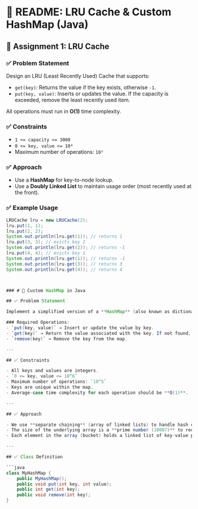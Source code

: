# 📘 README: LRU Cache & Custom HashMap (Java)

## 🚀 Assignment 1: LRU Cache

### ✅ Problem Statement
Design an LRU (Least Recently Used) Cache that supports:

- `get(key)`: Returns the value if the key exists, otherwise `-1`.
- `put(key, value)`: Inserts or updates the value. If the capacity is exceeded, remove the least recently used item.

All operations must run in **O(1)** time complexity.

### ✅ Constraints
- `1 <= capacity <= 3000`
- `0 <= key, value <= 10⁴`
- Maximum number of operations: `10⁵`

### ✅ Approach
- Use a **HashMap** for key-to-node lookup.
- Use a **Doubly Linked List** to maintain usage order (most recently used at the front).

### ✅ Example Usage
```java
LRUCache lru = new LRUCache(2);
lru.put(1, 1);
lru.put(2, 2);
System.out.println(lru.get(1)); // returns 1
lru.put(3, 3); // evicts key 2
System.out.println(lru.get(2)); // returns -1
lru.put(4, 4); // evicts key 1
System.out.println(lru.get(1)); // returns -1
System.out.println(lru.get(3)); // returns 3
System.out.println(lru.get(4)); // returns 4



### # 🧩 Custom HashMap in Java

## ✅ Problem Statement

Implement a simplified version of a **HashMap** (also known as dictionary or unordered map) **without using any built-in hash table libraries** such as `HashMap`, `Map`, `Dict`, etc.

### Required Operations:
- `put(key, value)` → Insert or update the value by key.
- `get(key)` → Return the value associated with the key. If not found, return `-1`.
- `remove(key)` → Remove the key from the map.

---

## ✅ Constraints

- All keys and values are integers.
- `0 <= key, value <= 10^6`
- Maximum number of operations: `10^5`
- Keys are unique within the map.
- Average-case time complexity for each operation should be **O(1)**.

---

## ✅ Approach

- We use **separate chaining** (array of linked lists) to handle hash collisions.
- The size of the underlying array is a **prime number (10007)** to reduce clustering.
- Each element in the array (bucket) holds a linked list of key-value pairs that hash to the same index.

---

## ✅ Class Definition

```java
class MyHashMap {
    public MyHashMap();
    public void put(int key, int value);
    public int get(int key);
    public void remove(int key);
}




